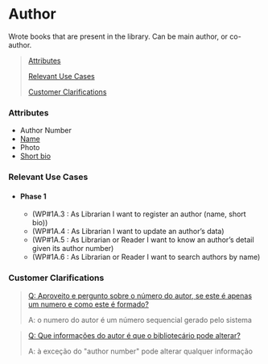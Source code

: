 # Author

Wrote books that are present in the library. Can be main author, or co-author.

> [Attributes](#attributes)
>
> [Relevant Use Cases](#Relevant-Use-Cases)
>
> [Customer Clarifications](#Customer-Clarifications)

### Attributes

- Author Number
- [Name](../ValueObjects/Name.md)
- Photo
- [Short bio](../ValueObjects/AuthorBio.md)

### Relevant Use Cases

- #### Phase 1
    - (WP#1A.3 : As Librarian I want to register an author (name, short bio))
    - (WP#1A.4 : As Librarian I want to update an author’s data)
    - (WP#1A.5 : As Librarian or Reader I want to know an author’s detail given its author number)
    - (WP#1A.6 : As Librarian or Reader I want to search authors by name)

### Customer Clarifications

> [Q: Aproveito e pergunto sobre o número do autor, se este é apenas um numero e como este é formado?](https://moodle.isep.ipp.pt/mod/forum/discuss.php?d=28907#p36504)
>
>A: o numero do autor é um número sequencial gerado pelo sistema

> [Q: Que informações do autor é que o bibliotecário pode alterar?](https://moodle.isep.ipp.pt/mod/forum/discuss.php?d=28948#p36577)
>
>A: à exceção do "author number" pode alterar qualquer informação
